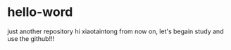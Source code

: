 # hello-word
just another repository
hi xiaotaintong
from now on, let's begain study and use the github!!!
